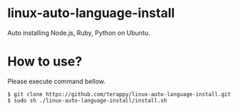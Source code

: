 # linux-auto-language-install
Auto installing Node.js, Ruby, Python on Ubuntu.

# How to use?

Please execute command bellow.

```
$ git clone https://github.com/terappy/linux-auto-language-install.git
$ sudo sh ./linux-auto-language-install/install.sh
```